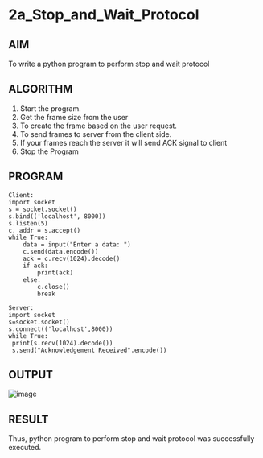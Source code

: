 # 2a_Stop_and_Wait_Protocol
## AIM 
To write a python program to perform stop and wait protocol
## ALGORITHM
1. Start the program.
2. Get the frame size from the user
3. To create the frame based on the user request.
4. To send frames to server from the client side.
5. If your frames reach the server it will send ACK signal to client
6. Stop the Program
## PROGRAM
```
Client:
import socket
s = socket.socket()
s.bind(('localhost', 8000)) 
s.listen(5)
c, addr = s.accept()
while True:
    data = input("Enter a data: ")
    c.send(data.encode())
    ack = c.recv(1024).decode()
    if ack:
        print(ack)
    else:
        c.close()
        break

Server:
import socket
s=socket.socket()
s.connect(('localhost',8000))
while True:
 print(s.recv(1024).decode())
 s.send("Acknowledgement Received".encode())
```
## OUTPUT
![image](https://github.com/krithigau/2a_Stop_and_Wait_Protocol/assets/150319401/ad0b2eb2-1b70-415d-9c5f-96fa56f3a60a)

## RESULT
Thus, python program to perform stop and wait protocol was successfully executed.
